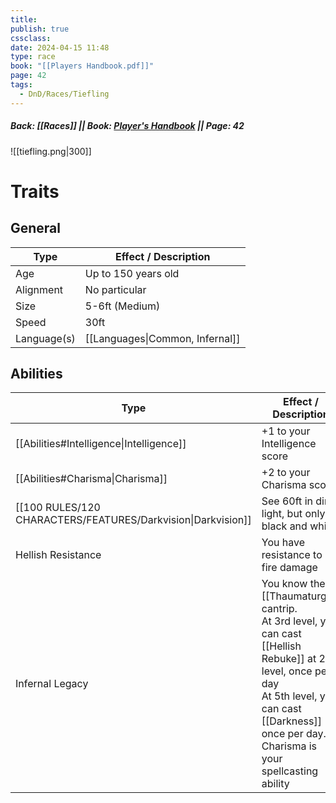 ```yaml
---
title: 
publish: true
cssclass: 
date: 2024-04-15 11:48
type: race
book: "[[Players Handbook.pdf]]"
page: 42
tags:
  - DnD/Races/Tiefling
---
```

##### Back: [[Races]] || Book: [Player's Handbook](https://drive.google.com/drive/folders/1O5bhpYizcIT5xxAoLOuzCRht_PVS7VSG?usp=sharing) || Page: 42

![[tiefling.png|300]]

# Traits
## General
| Type        | Effect / Description            |
| ----------- | ------------------------------- |
| Age         | Up to 150 years old             |
| Alignment   | No particular                   |
| Size        | 5-6ft (Medium)                  |
| Speed       | 30ft                            |
| Language(s) | [[Languages\|Common, Infernal]] |
## Abilities
| Type                                                         | Effect / Description                                                                                                                                                                                                |
| ------------------------------------------------------------ | ------------------------------------------------------------------------------------------------------------------------------------------------------------------------------------------------------------------- |
| [[Abilities#Intelligence\|Intelligence]]                     | +1 to your Intelligence score                                                                                                                                                                                       |
| [[Abilities#Charisma\|Charisma]]                             | +2 to your Charisma score                                                                                                                                                                                           |
| [[100 RULES/120 CHARACTERS/FEATURES/Darkvision\|Darkvision]] | See 60ft in dim light, but only in black and white                                                                                                                                                                  |
| Hellish Resistance                                           | You have resistance to fire damage                                                                                                                                                                                  |
| Infernal Legacy                                              | You know the [[Thaumaturgy]] cantrip.<br>At 3rd level, you can cast [[Hellish Rebuke]] at 2nd level, once per day<br>At 5th level, you can cast [[Darkness]] once per day.<br>Charisma is your spellcasting ability |


